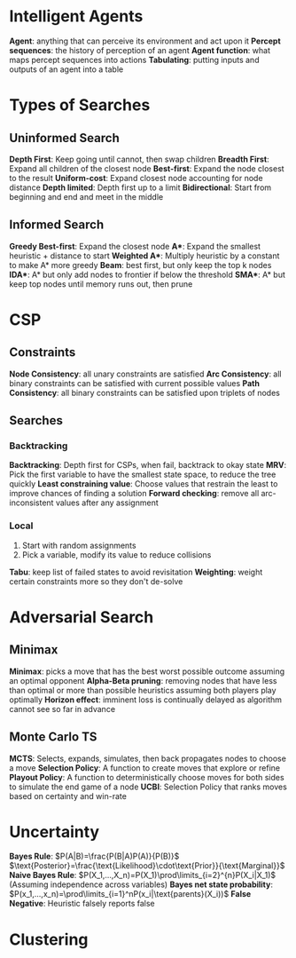 # Intelligent Agents

**Agent**: anything that can perceive its environment and act upon it
**Percept sequences**: the history of perception of an agent
**Agent function**: what maps percept sequences into actions
**Tabulating**: putting inputs and outputs of an agent into a table

# Types of Searches

## Uninformed Search

**Depth First**: Keep going until cannot, then swap children
**Breadth First**: Expand all children of the closest node
**Best-first**: Expand the node closest to the result
**Uniform-cost**: Expand closest node accounting for node distance
**Depth limited**: Depth first up to a limit
**Bidirectional**: Start from beginning and end and meet in the middle

## Informed Search

**Greedy Best-first**: Expand the closest node
**A\***: Expand the smallest heuristic + distance to start
**Weighted A\***: Multiply heuristic by a constant to make A* more greedy
**Beam**: best first, but only keep the top k nodes
**IDA\***: A* but only add nodes to frontier if below the threshold
**SMA\***: A* but keep top nodes until memory runs out, then prune

# CSP
## Constraints
**Node Consistency**: all unary constraints are satisfied
**Arc Consistency**: all binary constraints can be satisfied with current possible values
**Path Consistency**: all binary constraints can be satisfied upon triplets of nodes

## Searches
### Backtracking
**Backtracking**: Depth first for CSPs, when fail, backtrack to okay state
**MRV**: Pick the first variable to have the smallest state space, to reduce the tree quickly
**Least constraining value**: Choose values that restrain the least to improve chances of finding a solution
**Forward checking**: remove all arc-inconsistent values after any assignment

### Local
1. Start with random assignments
2. Pick a variable, modify its value to reduce collisions

**Tabu**: keep list of failed states to avoid revisitation
**Weighting**: weight certain constraints more so they don't de-solve

# Adversarial Search
## Minimax

**Minimax**: picks a move that has the best worst possible outcome assuming an optimal opponent
**Alpha-Beta pruning**: removing nodes that have less than optimal or more than possible heuristics assuming both players play optimally
**Horizon effect**: imminent loss is continually delayed as algorithm cannot see so far in advance

## Monte Carlo TS
**MCTS**: Selects, expands, simulates, then back propagates nodes to choose a move
**Selection Policy**: A function to create moves that explore or refine
**Playout Policy**: A function to deterministically choose moves for both sides to simulate the end game of a node
**UCBI**: Selection Policy that ranks moves based on certainty and win-rate

# Uncertainty

**Bayes Rule**:
$P(A|B)=\frac{P(B|A)P(A)}{P(B)}$
$\text{Posterior}=\frac{\text{Likelihood}\cdot\text{Prior}}{\text{Marginal}}$
**Naive Bayes Rule**: $P(X_1,...,X_n)=P(X_1)\prod\limits_{i=2}^{n}P(X_i|X_1)$ (Assuming independence across variables)
**Bayes net state probability**: $P(x_1,...,x_n)=\prod\limits_{i=1}^nP(x_i|\text{parents}(X_i))$
**False Negative**: Heuristic falsely reports false

# Clustering

